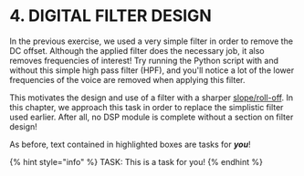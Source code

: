 # 4. DIGITAL FILTER DESIGN

In the previous exercise, we used a very simple filter in order to remove the DC offset. Although the applied filter does the necessary job, it also removes frequencies of interest! Try running the Python script with and without this simple high pass filter \(HPF\), and you'll notice a lot of the lower frequencies of the voice are removed when applying this filter.

This motivates the design and use of a filter with a sharper [slope/roll-off](https://en.wikipedia.org/wiki/Roll-off). In this chapter, we approach this task in order to replace the simplistic filter used earlier. After all, no DSP module is complete without a section on filter design!

As before, text contained in highlighted boxes are tasks for _**you**_!

{% hint style="info" %}
TASK: This is a task for you!
{% endhint %}

